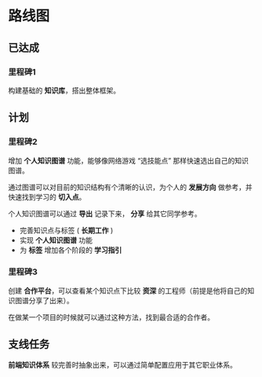 # 路线图

## 已达成

### 里程碑1

构建基础的 **知识库**，搭出整体框架。

## 计划

### 里程碑2

增加 **个人知识图谱** 功能，能够像网络游戏 “选技能点” 那样快速选出自己的知识图谱。

通过图谱可以对目前的知识结构有个清晰的认识，为个人的 **发展方向** 做参考，并快速找到学习的 **切入点**。

个人知识图谱可以通过 **导出** 记录下来， **分享** 给其它同学参考。

* 完善知识点与标签 ( **长期工作** )
* 实现 **个人知识图谱** 功能
* 为 **标签** 增加各个阶段的 **学习指引**

### 里程碑3

创建 **合作平台**，可以查看某个知识点下比较 **资深** 的工程师（前提是他将自己的知识图谱分享了出来）。

在做某一个项目的时候就可以通过这种方法，找到最合适的合作者。

## 支线任务

**前端知识体系** 较完善时抽象出来，可以通过简单配置应用于其它职业体系。
